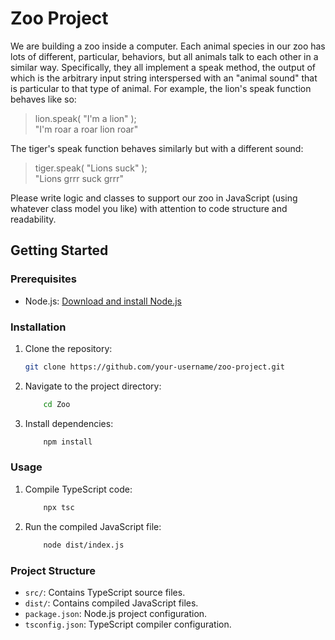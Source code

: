 # Zoo Project

We are building a zoo inside a computer. Each animal species in our zoo has lots
of different, particular, behaviors, but all animals talk to each other in a similar
way. Specifically, they all implement a speak method, the output of which is the
arbitrary input string interspersed with an "animal sound" that is particular to that
type of animal. For example, the lion's speak function behaves like so:
> lion.speak( "I'm a lion" );\
 "I'm roar a roar lion roar"

The tiger's speak function behaves similarly but with a different sound:
> tiger.speak( "Lions suck" );\
 "Lions grrr suck grrr"
 
Please write logic and classes to support our zoo in JavaScript (using whatever
class model you like) with attention to code structure and readability.

## Getting Started

### Prerequisites

- Node.js: [Download and install Node.js](https://nodejs.org/)

### Installation

1. Clone the repository:

   ```bash
   git clone https://github.com/your-username/zoo-project.git
2. Navigate to the project directory:

    ```bash
        cd Zoo
3. Install dependencies:

    ```bash
        npm install
### Usage
1. Compile TypeScript code:

    ```bash
        npx tsc
2. Run the compiled JavaScript file:

    ```bash
        node dist/index.js
### Project Structure
- `src/`: Contains TypeScript source files.
- `dist/`: Contains compiled JavaScript files.
- `package.json`: Node.js project configuration.
- `tsconfig.json`: TypeScript compiler configuration.